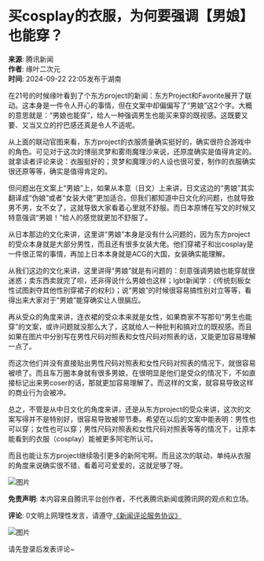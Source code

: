 # 买cosplay的衣服，为何要强调【男娘】也能穿？

**来源**: 腾讯新闻  
**作者**: 缘叶二次元  
**时间**: 2024-09-22 22:05发布于湖南  

在21号的时候缘叶看到了个东方project的新闻：东方Project和Favorite展开了联动。这本身是一件令人开心的事情，但在文案中却偏偏写了“男娘”这2个字。大概的意思就是：“男娘也能穿”，给人一种强调男生也能买来穿的既视感。这既要又要、又当又立的拧巴感还真是令人不适呢。

从上面的联动官图来看，东方project的衣服质量确实挺好的，确实很符合游戏中的角色。可见对于这次的博丽灵梦和雾雨魔理沙来说，还原度确实是值得肯定的。就拿读者评论来说：衣服挺好的；灵梦和魔理沙的人设也很可爱，制作的衣服确实很还原等等，确实是值得肯定的。

但问题出在文案上“男娘”上，如果从本意（日文）上来讲，日文这边的“男娘”其实翻译成“伪娘”或者“女装大佬”更加适合。但我们都知道中日文化的问题，也就导致男不男，女不女了，这就导致大家看着心里就不舒服。而日本原博在写文的时候又特意强调“男娘！”给人的感觉就更加不舒服了。

从日本那边的文化来讲，这里讲“男娘”本身是没有什么问题的，因为东方project的受众本身就是大部分男性，而且还有很多女装大佬。他们穿裙子和出cosplay是一件很正常的事情，再加上日本本身就是ACG的大国，女装确实能理解。

从我们这边的文化来讲，这里讲得“男娘”就是有问题的：刻意强调男娘也能穿就很迷惑；卖东西卖就完了呗，还非得说什么男娘也这样；lgbt新闻学：《传统刻板女性试图剥夺其他性别穿裙子的权利》；说“男娘”的时候很容易搞性别对立等等，看得出来大家对于“男娘”能穿确实让人很膈应。

再从受众的角度来讲，连衣裙的受众本来就是女性，如果商家不写那句“男生也能穿”的文案，或许问题就没那么大了，这就给人一种批判和搞对立的既视感。而且如果在图片中分别写在男性尺码对照表和女性尺码对照表的话，又能更加容易理解一点了。

而这次他们并没有直接贴出男性尺码对照表和女性尺码对照表的情况下，就很容易被喷了。而且车万圈本身就有很多男娘，在很明显是他们是受众的情况下，不如直接标记出来男coser的话，那就更加容易理解了。而这样的文案，就容易导致这样的商业行为会被冲。

总之，不管是从中日文化的角度来讲，还是从东方project的受众来讲，这次的文案写得并不是特别好，很容易导致被带节奏。希望在以后的文案中能表明：男性也可以穿；女性也可以穿；男性尺码对照表和女性尺码对照表等等的情况下，让原本能看到的衣服（cosplay）能被更多阿宅所认可。

而且也能让东方project继续吸引更多的新阿宅啊。而且这次的联动，单纯从衣服的角度来说确实很不错，看着可可爱爱的，这就足够了呀。

![图片](https://inews.gtimg.com/newsapp_bt/0/1012205723968_6694/0)

**免责声明**: 本内容来自腾讯平台创作者，不代表腾讯新闻或腾讯网的观点和立场。

**评论**: 0文明上网理性发言，请遵守[《新闻评论服务协议》](https://new.qq.com/static/coralinfo.htm)

![图片](http://inews.gtimg.com/newsapp_ls/0/12597139796/0)

请先登录后发表评论~